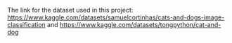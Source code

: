 The link for the dataset used in this project: https://www.kaggle.com/datasets/samuelcortinhas/cats-and-dogs-image-classification and https://www.kaggle.com/datasets/tongpython/cat-and-dog